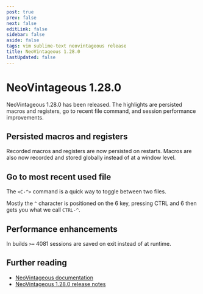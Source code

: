 ```yaml
---
post: true
prev: false
next: false
editLink: false
sidebar: false
aside: false
tags: vim sublime-text neovintageous release
title: NeoVintageous 1.28.0
lastUpdated: false
---
```


# NeoVintageous 1.28.0

NeoVintageous 1.28.0 has been released.  The highlights are persisted macros and registers, go to recent file command, and session performance improvements.

## Persisted macros and registers

Recorded macros and registers are now persisted on restarts. Macros are also now recorded and stored globally instead of at a window level.

## Go to most recent used file

The `<C-^>` command is a quick way to toggle between two files.

Mostly the `^` character is positioned on the 6 key, pressing CTRL and 6 then gets you what we call `CTRL-^`.

## Performance enhancements

In builds `>=` 4081 sessions are saved on exit instead of at runtime.

## Further reading

* [NeoVintageous documentation](https://neovintageous.github.io/?ref=blog.gerardroche.com)
* [NeoVintageous 1.28.0 release notes](https://github.com/NeoVintageous/NeoVintageous/releases/tag/1.28.0?ref=blog.gerardroche.com)
